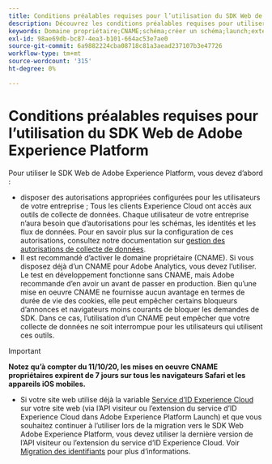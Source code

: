 ```yaml
---
title: Conditions préalables requises pour l’utilisation du SDK Web de Adobe Experience Platform
description: Découvrez les conditions préalables requises pour utiliser le SDK Web de Adobe Experience Platform.
keywords: Domaine propriétaire;CNAME;schéma;créer un schéma;launch;extension du sdk web aep;extension;ID de configuration;outil de configuration;élément de données;créer un élément de données;objet XDM;sendEvent;envoyer un événement;
exl-id: 98ae69db-bc87-4ea3-b101-664ac53e7ae0
source-git-commit: 6a9882224cba08718c81a3aead237107b3e47726
workflow-type: tm+mt
source-wordcount: '315'
ht-degree: 0%

---
```


# Conditions préalables requises pour l’utilisation du SDK Web de Adobe Experience Platform

Pour utiliser le SDK Web de Adobe Experience Platform, vous devez d’abord :

- disposer des autorisations appropriées configurées pour les utilisateurs de votre entreprise ; Tous les clients Experience Cloud ont accès aux outils de collecte de données. Chaque utilisateur de votre entreprise n’aura besoin que d’autorisations pour les schémas, les identités et les flux de données. Pour en savoir plus sur la configuration de ces autorisations, consultez notre documentation sur [gestion des autorisations de collecte de données](https://experienceleague.adobe.com/docs/experience-platform/collection/permissions.html?lang=en).
- Il est recommandé d’activer le domaine propriétaire (CNAME). Si vous disposez déjà d’un CNAME pour Adobe Analytics, vous devez l’utiliser. Le test en développement fonctionne sans CNAME, mais Adobe recommande d’en avoir un avant de passer en production. Bien qu’une mise en oeuvre CNAME ne fournisse aucun avantage en termes de durée de vie des cookies, elle peut empêcher certains bloqueurs d’annonces et navigateurs moins courants de bloquer les demandes de SDK. Dans ce cas, l’utilisation d’un CNAME peut empêcher que votre collecte de données ne soit interrompue pour les utilisateurs qui utilisent ces outils.

>[!IMPORTANT]
>
>**Notez qu’à compter du 11/10/20, les mises en oeuvre CNAME propriétaires expirent de 7 jours sur tous les navigateurs Safari et les appareils iOS mobiles.**

- Si votre site web utilise déjà la variable [Service d’ID Experience Cloud](https://experienceleague.adobe.com/docs/experience-platform/edge/identity/overview.html) sur votre site web (via l’API visiteur ou l’extension du service d’ID Experience Cloud dans Adobe Experience Platform Launch) et que vous souhaitez continuer à l’utiliser lors de la migration vers le SDK Web Adobe Experience Platform, vous devez utiliser la dernière version de l’API visiteur ou l’extension du service d’ID Experience Cloud. Voir [Migration des identifiants](https://experienceleague.adobe.com/docs/experience-platform/edge/identity/overview.html?lang=en#identity) pour plus d’informations.
